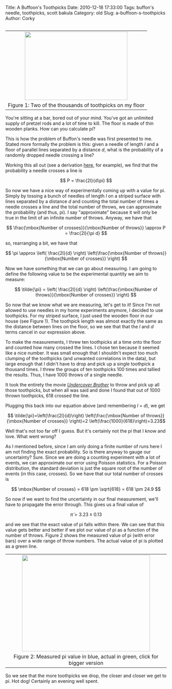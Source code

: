 Title: A Buffoon's Toothpicks
Date: 2010-12-18 17:33:00
Tags: buffon's needle, toothpicks, scott bakula
Category: old
Slug: a-buffoon-s-toothpicks
Author: Corky

<table cellpadding="0" cellspacing="0" class="tr-caption-container" style="float: left; margin-right: 1em; text-align: left;"><tbody><tr><td style="text-align: center;"><a href="http://2.bp.blogspot.com/_fa6AZDCsHnY/TQ0mf2YO5II/AAAAAAAAAHo/WMor9trnTnM/s1600/P1010471.png" imageanchor="1" style="clear: left; margin-bottom: 1em; margin-left: auto; margin-right: auto;"><img border="0" height="213" src="http://2.bp.blogspot.com/_fa6AZDCsHnY/TQ0mf2YO5II/AAAAAAAAAHo/WMor9trnTnM/s320/P1010471.png" width="320" /></a></td></tr><tr><td class="tr-caption" style="text-align: center;">Figure 1: Two of the thousands of toothpicks on my floor</td></tr></tbody></table>You're sitting at a bar, bored out of your mind.  You've got an unlimited supply of pretzel rods and a lot of time to kill.  The floor is made of thin wooden planks.  How can you calculate pi? 

This is how the problem of Buffon's needle was first presented to me.  Stated more formally the problem is this:  given a needle of length <i>l</i> and a floor of parallel lines separated by a distance <i>d</i>, what is the probability of a randomly dropped needle crossing a line? 

<a name='more'></a>
Working this all out (see a derivation <a href="http://en.wikipedia.org/wiki/Buffon's_needle">here</a>, for example), we find that the probability a needle crosses a line is

$$ P = \frac{2l}{d\pi} $$

So now we have a nice way of experimentally coming up with a value for pi.  Simply by tossing a bunch of needles of length <i>l</i> on a striped surface with lines separated by a distance <i>d</i> and counting the total number of times a needle crosses a line and the total number of throws, we can approximate the probability (and thus, pi).  I say "approximate" because it will only be true in the limit of an infinite number of throws.  Anyway, we have that

$$ \frac{\mbox{Number of crosses}}{\mbox{Number of throws}} \approx P = \frac{2l}{\pi d} $$

so, rearranging a bit, we have that

$$ \pi \approx \left( \frac{2l}{d} \right) \left(\frac{\mbox{Number of throws}}{\mbox{Number of crosses}} \right) $$

Now we have something that we can go about measuring.  I am going to define the following value to be the experimental quantity we aim to measure:

$$ \tilde{\pi} = \left( \frac{2l}{d} \right) \left(\frac{\mbox{Number of throws}}{\mbox{Number of crosses}} \right) $$

So now that we know what we are measuring, let's get to it!  Since I'm not allowed to use needles in my home experiments anymore, I decided to use toothpicks.  For my striped surface, I just used the wooden floor in our house (see Figure 1).  The toothpick length was almost exactly the same as the distance between lines on the floor, so we see that that the <i>l </i>and <i>d</i> terms cancel in our expression above.

To make the measurements, I threw ten toothpicks at a time onto the floor and counted how many crossed the lines.  I chose ten because it seemed like a nice number.  It was small enough that I shouldn't expect too much clumping of the toothpicks (and unwanted correlations in the data), but large enough that I didn't have to drop and pick up a single toothpick a thousand times.  I threw the groups of ten toothpicks 100 times and tallied the results.  Thus, I have 1000 throws of a single needle.

It took the entirety the movie <a href="http://en.wikipedia.org/wiki/Undercover_Brother" style="font-style: italic;">Undercover Brother</a> to throw and pick up all those toothpicks, but when all was said and done I found that out of 1000 thrown toothpicks, 618 crossed the line. 

Plugging this back into our equation above (and remembering <i>l</i> = <i>d</i>), we get

$$ \tilde{\pi}=\left(\frac{2l}{d}\right) \left(\frac{\mbox{Number of throws}}{\mbox{Number of crosses}} \right)=2 \left(\frac{1000}{618}\right)=3.23$$

Well that's not too far off I guess.  But it's certainly not the pi that I know and love.  What went wrong?

As I mentioned before, since I am only doing a finite number of runs here I am not finding the exact probability.  So is there anyway to gauge our uncertainty?  Sure.  Since we are doing a counting experiment with a lot of events, we can approximate our error using Poisson statistics.  For a Poisson distribution, the standard deviation is just the square root of the number of events (in this case, crosses).  So we have that our total number of crosses is

$$ \mbox{Number of crosses} = 618 \pm \sqrt{618} = 618 \pm 24.9 $$

So now if we want to find the uncertainty in our final measurement, we'll have to propagate the error through.  This gives us a final value of

$$ \tilde{\pi} = 3.23 \pm 0.13 $$

and we see that the exact value of pi falls within there.  We can see that this value gets better and better if we plot our value of pi as a function of the number of throws.  Figure 2 shows the measured value of pi (with error bars) over a wide range of throw numbers.  The actual value of pi is plotted as a green line.
<table align="center" cellpadding="0" cellspacing="0" class="tr-caption-container" style="margin-left: auto; margin-right: auto; text-align: center;"><tbody><tr><td style="text-align: center;"><a href="http://4.bp.blogspot.com/_fa6AZDCsHnY/TQ0rGuJSDQI/AAAAAAAAAHs/Sllf1A-h1tw/s1600/buffonpi.png" imageanchor="1" style="margin-left: auto; margin-right: auto;"><img border="0" height="300" src="http://4.bp.blogspot.com/_fa6AZDCsHnY/TQ0rGuJSDQI/AAAAAAAAAHs/Sllf1A-h1tw/s400/buffonpi.png" width="400" /></a></td></tr><tr><td class="tr-caption" style="text-align: center;">Figure 2: Measured pi value in blue, actual in
green, click for bigger version</td></tr></tbody></table>So we see that the more toothpicks we drop, the closer and closer we get to pi.  Hot dog!  Certainly an evening well spent.
